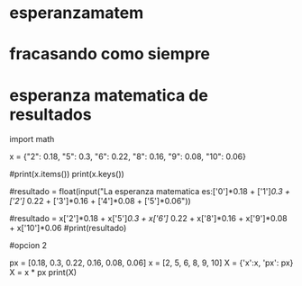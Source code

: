 # esperanzamatem
# fracasando como siempre
# esperanza matematica de resultados 
import math

x = {"2": 0.18, "5": 0.3, "6": 0.22, "8": 0.16, "9": 0.08, "10": 0.06}


#print(x.items())
print(x.keys())

#resultado = float(input("La esperanza matematica es:['0']*0.18 + ['1']*0.3 + ['2']* 0.22 + ['3']*0.16 + ['4']*0.08 + ['5']*0.06"))

#resultado = x['2']*0.18 + x['5']*0.3 + x['6']* 0.22 + x['8']*0.16 + x['9']*0.08 + x['10']*0.06 
#print(resultado)




#opcion 2

px = [0.18, 0.3, 0.22, 0.16, 0.08, 0.06]
x =  [2, 5, 6, 8, 9, 10]
X = {'x':x, 'px': px}
X = x * px
print(X)
